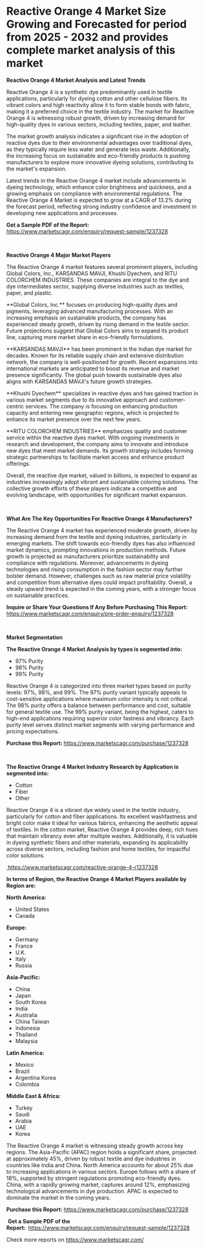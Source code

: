 <p><h1>Reactive Orange 4 Market Size Growing and Forecasted for period from 2025 - 2032 and provides complete market analysis of this market</h1></p><p><strong>Reactive Orange 4 Market Analysis and Latest Trends</strong></p>
<p><p>Reactive Orange 4 is a synthetic dye predominantly used in textile applications, particularly for dyeing cotton and other cellulose fibers. Its vibrant colors and high reactivity allow it to form stable bonds with fabric, making it a preferred choice in the textile industry. The market for Reactive Orange 4 is witnessing robust growth, driven by increasing demand for high-quality dyes in various sectors, including textiles, paper, and leather.</p><p>The market growth analysis indicates a significant rise in the adoption of reactive dyes due to their environmental advantages over traditional dyes, as they typically require less water and generate less waste. Additionally, the increasing focus on sustainable and eco-friendly products is pushing manufacturers to explore more innovative dyeing solutions, contributing to the market's expansion.</p><p>Latest trends in the Reactive Orange 4 market include advancements in dyeing technology, which enhance color brightness and quickness, and a growing emphasis on compliance with environmental regulations. The Reactive Orange 4 Market is expected to grow at a CAGR of 13.2% during the forecast period, reflecting strong industry confidence and investment in developing new applications and processes.</p></p>
<p><strong>Get a Sample PDF of the Report:&nbsp;</strong> <a href="https://www.marketscagr.com/enquiry/request-sample/1237328?utm_campaign=2003&utm_medium=2&utm_source=Github&utm_content=ia&utm_term=30012025&utm_id=reactive-orange-4">https://www.marketscagr.com/enquiry/request-sample/1237328</a></p>
<p>&nbsp;</p>
<p><strong>Reactive Orange 4 Major Market Players</strong></p>
<p><p>The Reactive Orange 4 market features several prominent players, including Global Colors, Inc., KARSANDAS MAVJI, Khushi Dyechem, and RITU COLORCHEM INDUSTRIES. These companies are integral to the dye and dye intermediates sector, supplying diverse industries such as textiles, paper, and plastic.</p><p>**Global Colors, Inc.** focuses on producing high-quality dyes and pigments, leveraging advanced manufacturing processes. With an increasing emphasis on sustainable products, the company has experienced steady growth, driven by rising demand in the textile sector. Future projections suggest that Global Colors aims to expand its product line, capturing more market share in eco-friendly formulations.</p><p>**KARSANDAS MAVJI** has been prominent in the Indian dye market for decades. Known for its reliable supply chain and extensive distribution network, the company is well-positioned for growth. Recent expansions into international markets are anticipated to boost its revenue and market presence significantly. The global push towards sustainable dyes also aligns with KARSANDAS MAVJI's future growth strategies.</p><p>**Khushi Dyechem** specializes in reactive dyes and has gained traction in various market segments due to its innovative approach and customer-centric services. The company is focusing on enhancing production capacity and entering new geographic regions, which is projected to enhance its market presence over the next few years.</p><p>**RITU COLORCHEM INDUSTRIES** emphasizes quality and customer service within the reactive dyes market. With ongoing investments in research and development, the company aims to innovate and introduce new dyes that meet market demands. Its growth strategy includes forming strategic partnerships to facilitate market access and enhance product offerings.</p><p>Overall, the reactive dye market, valued in billions, is expected to expand as industries increasingly adopt vibrant and sustainable coloring solutions. The collective growth efforts of these players indicate a competitive and evolving landscape, with opportunities for significant market expansion.</p></p>
<p>&nbsp;</p>
<p><strong>What Are The Key Opportunities For Reactive Orange 4 Manufacturers?</strong></p>
<p><p>The Reactive Orange 4 market has experienced moderate growth, driven by increasing demand from the textile and dyeing industries, particularly in emerging markets. The shift towards eco-friendly dyes has also influenced market dynamics, prompting innovations in production methods. Future growth is projected as manufacturers prioritize sustainability and compliance with regulations. Moreover, advancements in dyeing technologies and rising consumption in the fashion sector may further bolster demand. However, challenges such as raw material price volatility and competition from alternative dyes could impact profitability. Overall, a steady upward trend is expected in the coming years, with a stronger focus on sustainable practices.</p></p>
<p><strong>Inquire or Share Your Questions If Any Before Purchasing This Report:</strong> <a href="https://www.marketscagr.com/enquiry/pre-order-enquiry/1237328?utm_campaign=2003&utm_medium=2&utm_source=Github&utm_content=ia&utm_term=30012025&utm_id=reactive-orange-4">https://www.marketscagr.com/enquiry/pre-order-enquiry/1237328</a></p>
<p>&nbsp;</p>
<p><strong>Market Segmentation</strong></p>
<p><strong>The Reactive Orange 4 Market Analysis by types is segmented into:</strong></p>
<p><ul><li>97% Purity</li><li>98% Purity</li><li>99% Purity</li></ul></p>
<p><p>Reactive Orange 4 is categorized into three market types based on purity levels: 97%, 98%, and 99%. The 97% purity variant typically appeals to cost-sensitive applications where maximum color intensity is not critical. The 98% purity offers a balance between performance and cost, suitable for general textile use. The 99% purity variant, being the highest, caters to high-end applications requiring superior color fastness and vibrancy. Each purity level serves distinct market segments with varying performance and pricing expectations.</p></p>
<p><strong>Purchase this Report:&nbsp;</strong><a href="https://www.marketscagr.com/purchase/1237328?utm_campaign=2003&utm_medium=2&utm_source=Github&utm_content=ia&utm_term=30012025&utm_id=reactive-orange-4">https://www.marketscagr.com/purchase/1237328</a></p>
<p>&nbsp;</p>
<p><strong>The Reactive Orange 4 Market Industry Research by Application is segmented into:</strong></p>
<p><ul><li>Cotton</li><li>Fiber</li><li>Other</li></ul></p>
<p><p>Reactive Orange 4 is a vibrant dye widely used in the textile industry, particularly for cotton and fiber applications. Its excellent washfastness and bright color make it ideal for various fabrics, enhancing the aesthetic appeal of textiles. In the cotton market, Reactive Orange 4 provides deep, rich hues that maintain vibrancy even after multiple washes. Additionally, it is valuable in dyeing synthetic fibers and other materials, expanding its applicability across diverse sectors, including fashion and home textiles, for impactful color solutions.</p></p>
<p><a href="https://www.marketscagr.com/reactive-orange-4-r1237328?utm_campaign=2003&utm_medium=2&utm_source=Github&utm_content=ia&utm_term=30012025&utm_id=reactive-orange-4">&nbsp;https://www.marketscagr.com/reactive-orange-4-r1237328</a></p>
<p><strong>In terms of Region, the Reactive Orange 4 Market Players available by Region are:</strong></p>
<p>
    <p> <strong> North America: </strong>
        <ul>
            <li>United States</li>
            <li>Canada</li>
        </ul>
        </p> 
    <p> <strong> Europe: </strong>
        <ul>
            <li>Germany</li>
            <li>France</li>
            <li>U.K.</li>
            <li>Italy</li>
            <li>Russia</li>
        </ul>
        </p> 
    <p> <strong> Asia-Pacific: </strong>
        <ul>
            <li>China</li>
            <li>Japan</li>
            <li>South Korea</li>
            <li>India</li>
            <li>Australia</li>
            <li>China Taiwan</li>
            <li>Indonesia</li>
            <li>Thailand</li>
            <li>Malaysia</li>
        </ul>
        </p> 
    <p> <strong> Latin America: </strong>
        <ul>
            <li>Mexico</li>
            <li>Brazil</li>
            <li>Argentina Korea</li>
            <li>Colombia</li>
        </ul>
        </p> 
    <p> <strong> Middle East & Africa: </strong>
        <ul>
            <li>Turkey</li>
            <li>Saudi</li>
            <li>Arabia</li>
            <li>UAE</li>
            <li>Korea</li>
        </ul>
    </p>
    </p>
<p><p>The Reactive Orange 4 market is witnessing steady growth across key regions. The Asia-Pacific (APAC) region holds a significant share, projected at approximately 45%, driven by robust textile and dye industries in countries like India and China. North America accounts for about 25% due to increasing applications in various sectors. Europe follows with a share of 18%, supported by stringent regulations promoting eco-friendly dyes. China, with a rapidly growing market, captures around 12%, emphasizing technological advancements in dye production. APAC is expected to dominate the market in the coming years.</p></p>
<p><strong>Purchase this Report: </strong><a href="https://www.marketscagr.com/purchase/1237328?utm_campaign=2003&utm_medium=2&utm_source=Github&utm_content=ia&utm_term=30012025&utm_id=reactive-orange-4">https://www.marketscagr.com/purchase/1237328</a></p>
<p>&nbsp;<strong>Get a Sample PDF of the Report:&nbsp;&nbsp;</strong><a href="https://www.marketscagr.com/enquiry/request-sample/1237328?utm_campaign=2003&utm_medium=2&utm_source=Github&utm_content=ia&utm_term=30012025&utm_id=reactive-orange-4">https://www.marketscagr.com/enquiry/request-sample/1237328</a></p>
<p><strong></strong></p>
<p>Check more reports on <a href="https://www.marketscagr.com/?utm_campaign=2003&utm_medium=2&utm_source=Github&utm_content=ia&utm_term=30012025&utm_id=reactive-orange-4">https://www.marketscagr.com/</a></p>